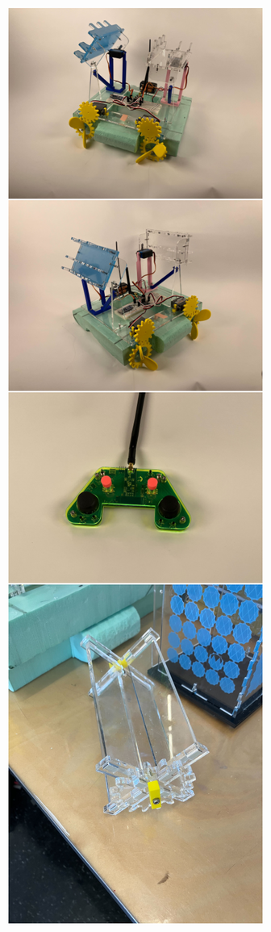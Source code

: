 ![boat](https://github.com/mfacton/rc-boat/blob/main/photos/boat1.jpg?raw=true)
![boat](https://github.com/mfacton/rc-boat/blob/main/photos/boat2.jpg?raw=true)
![remote](https://github.com/mfacton/rc-boat/blob/main/photos/remote.jpg?raw=true)
![paddle](https://github.com/mfacton/rc-boat/blob/main/photos/paddle.jpg?raw=true)
